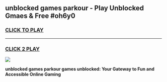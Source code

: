 
## unblocked games parkour - Play Unblocked Gmaes & Free #oh6y0
<h3>
<a href="https://news.freeplayer.one?title=unblocked_games_parkour&ref=24F">CLICK TO PLAY</a></h3>
<hr>

<h3>
<a href="https://news.freeplayer.one?title=unblocked_games_parkour&ref=24F">CLICK 2 PLAY</a>
  
</h3>

<a href="https://news.freeplayer.one?title=unblocked_games_parkour&ref=24F/"><img src="https://clearcache.store/games.png"></a>


**unblocked games parkour games unblocked: Your Gateway to Fun and Accessible Online Gaming**
